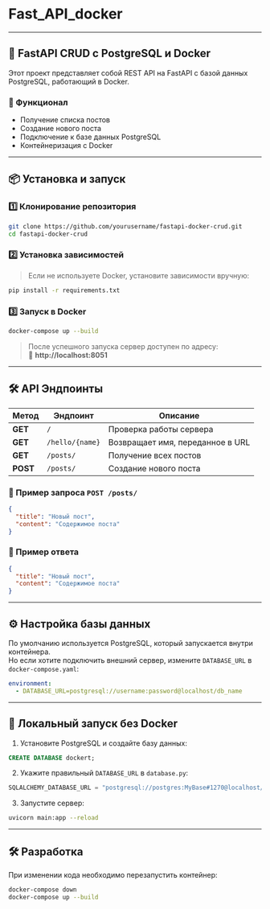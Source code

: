 # Fast_API_docker

---

## 🚀 FastAPI CRUD с PostgreSQL и Docker

Этот проект представляет собой REST API на FastAPI с базой данных PostgreSQL, работающий в Docker.

### 📌 Функционал
- Получение списка постов  
- Создание нового поста  
- Подключение к базе данных PostgreSQL  
- Контейнеризация с Docker  

---

## 📦 Установка и запуск

### 1️⃣ Клонирование репозитория
```bash
git clone https://github.com/yourusername/fastapi-docker-crud.git
cd fastapi-docker-crud
```

### 2️⃣ Установка зависимостей
> Если не используете Docker, установите зависимости вручную:
```bash
pip install -r requirements.txt
```

### 3️⃣ Запуск в Docker
```bash
docker-compose up --build
```
> После успешного запуска сервер доступен по адресу:  
> 🔗 **http://localhost:8051**

---

## 🛠 API Эндпоинты

| Метод | Эндпоинт | Описание |
|--------|----------|------------|
| **GET** | `/` | Проверка работы сервера |
| **GET** | `/hello/{name}` | Возвращает имя, переданное в URL |
| **GET** | `/posts/` | Получение всех постов |
| **POST** | `/posts/` | Создание нового поста |

### 🔹 Пример запроса `POST /posts/`
```json
{
  "title": "Новый пост",
  "content": "Содержимое поста"
}
```

### 🔹 Пример ответа
```json
{
  "title": "Новый пост",
  "content": "Содержимое поста"
}
```

---

## ⚙️ Настройка базы данных
По умолчанию используется PostgreSQL, который запускается внутри контейнера.  
Но если хотите подключить внешний сервер, измените `DATABASE_URL` в `docker-compose.yaml`:
```yaml
environment:
  - DATABASE_URL=postgresql://username:password@localhost/db_name
```

---

## 🚀 Локальный запуск без Docker
1. Установите PostgreSQL и создайте базу данных:
```sql
CREATE DATABASE dockert;
```
2. Укажите правильный `DATABASE_URL` в `database.py`:
```python
SQLALCHEMY_DATABASE_URL = "postgresql://postgres:MyBase#1270@localhost/dockert"
```
3. Запустите сервер:
```bash
uvicorn main:app --reload
```

---

## 🛠 Разработка
При изменении кода необходимо перезапустить контейнер:
```bash
docker-compose down
docker-compose up --build
```
